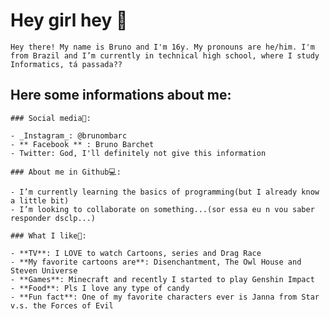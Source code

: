 # Hey girl hey 👋

<!--
**brunobarchetbruno/brunobarchetbruno** is a ✨ _special_ ✨ repository because its `README.md` (this file) appears on your GitHub profile.
-->

	Hey there! My name is Bruno and I'm 16y. My pronouns are he/him. I'm from Brazil and I’m currently in technical high school, where I study Informatics, tá passada??

## Here some informations about me: 

	### Social media📱: 

	- _Instagram_: @brunombarc
	- ** Facebook ** : Bruno Barchet
	- Twitter: God, I'll definitely not give this information 	

 	### About me in Github💻:

	- I’m currently learning the basics of programming(but I already know a little bit)
	- I’m looking to collaborate on something...(sor essa eu n vou saber responder dsclp...)

	### What I like🧡:

	- **TV**: I LOVE to watch Cartoons, series and Drag Race
	- **My favorite cartoons are**: Disenchantment, The Owl House and Steven Universe
 	- **Games**: Minecraft and recently I started to play Genshin Impact
	- **Food**: Pls I love any type of candy
	- **Fun fact**: One of my favorite characters ever is Janna from Star v.s. the Forces of Evil




